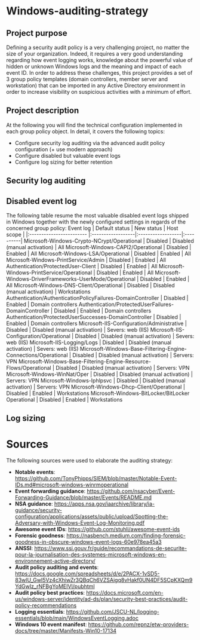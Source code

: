 # Windows-auditing-strategy

## Project purpose
Defining a security audit policy is a very challenging project, no matter the size of your organization. Indeed, it requires a very good understanding regarding how event logging works, knowledge about the powerful value of hidden or unknown Windows logs and the meaning and impact of each event ID.
In order to address these challenges, this project provides a set of 3 group policy templates (domain controllers, member server and workstation) that can be imported in any Active Directory environment in order to increase visibility on suspicious activities with a minimum of effort.

## Project description
At the following you will find the technical configuration implemented in each group policy object. In detail, it covers the following topics:
* Configure security log auditing via the advanced audit policy configuration (+ use modern approach)
* Configure disabled but valuable event logs
* Configure log sizing for better retention

## Security log auditing


## Disabled event log
The following table resume the most valuable disabled event logs shipped in Windows together with the newly configured settings in regards of the concerned group policy:
Event log	| Default status | 	New status   |	 Host scope	|
|:------------------------ |:------------------|:------------------|:----------|
Microsoft-Windows-Crypto-NCrypt/Operational | Disabled | Disabled (manual activation) | All
Microsoft-Windows-CAPI2/Operational | Disabled | Enabled | All
Microsoft-Windows-LSA/Operational | Disabled | Enabled | All
Microsoft-Windows-PrintService/Admin | Disabled | Enabled | All
Authentication/ProtectedUser-Client | Disabled | Enabled | All
Microsoft-Windows-PrintService/Operational | Disabled | Enabled | All
Microsoft-Windows-DriverFrameworks-UserMode/Operational | Disabled | Enabled | All
Microsoft-Windows-DNS-Client/Operational | Disabled | Disabled (manual activation) | Workstations
Authentication/AuthenticationPolicyFailures-DomainController | Disabled | Enabled | Domain controllers
Authentication/ProtectedUserFailures-DomainController | Disabled | Enabled | Domain controllers
Authentication/ProtectedUserSuccesses-DomainController | Disabled | Enabled | Domain controllers
Microsoft-IIS-Configuration/Administrative | Disabled | Disabled (manual activation) | Severs: web (IIS)
Microsoft-IIS-Configuration/Operational | Disabled | Disabled (manual activation) | Severs: web (IIS)
Microsoft-IIS-Logging/Logs | Disabled | Disabled (manual activation) | Severs: web (IIS)
Microsoft-Windows-Base-Filtering-Engine-Connections/Operational | Disabled | Disabled (manual activation) | Servers: VPN
Microsoft-Windows-Base-Filtering-Engine-Resource-Flows/Operational | Disabled | Disabled (manual activation) | Servers: VPN
Microsoft-Windows-WinNat/Oper | Disabled | Disabled (manual activation) | Servers: VPN
Microsoft-Windows-Iphlpsvc | Disabled | Disabled (manual activation) | Servers: VPN
Microsoft-Windows-Dhcp-Client/Operational | Disabled | Enabled | Workstations
Microsoft-Windows-BitLocker/BitLocker Operational | Disabled | Enabled | Workstations

## Log sizing


# Sources
The following sources were used to elaborate the auditing strategy:
* **Notable events**: https://github.com/TonyPhipps/SIEM/blob/master/Notable-Event-IDs.md#microsoft-windows-winrmoperational
* **Event forwarding guidance**: https://github.com/nsacyber/Event-Forwarding-Guidance/blob/master/Events/README.md
* **NSA guidance**: https://apps.nsa.gov/iaarchive/library/ia-guidance/security-configuration/applications/assets/public/upload/Spotting-the-Adversary-with-Windows-Event-Log-Monitoring.pdf
* **Awesome event IDs**: https://github.com/stuhli/awesome-event-ids
* **Forensic goodness**: https://nasbench.medium.com/finding-forensic-goodness-in-obscure-windows-event-logs-60e978ea45a3
* **ANSSI**: https://www.ssi.gouv.fr/guide/recommandations-de-securite-pour-la-journalisation-des-systemes-microsoft-windows-en-environnement-active-directory/
* **Audit policy auditing and events**: https://docs.google.com/spreadsheets/d/e/2PACX-1vSD5-83wlU_GwI5Vz4cXhiwZr3QBqCh6VZSAigq8vHakf0UN4DF5SCpKXQm9YdGwIz_rNFBgYoMEIVl/pubhtml
* **Audit policy best practices**: https://docs.microsoft.com/en-us/windows-server/identity/ad-ds/plan/security-best-practices/audit-policy-recommendations
* **Logging essentials**: https://github.com/JSCU-NL/logging-essentials/blob/main/WindowsEventLogging.adoc
* **Windows 10 event manifest**: https://github.com/repnz/etw-providers-docs/tree/master/Manifests-Win10-17134
